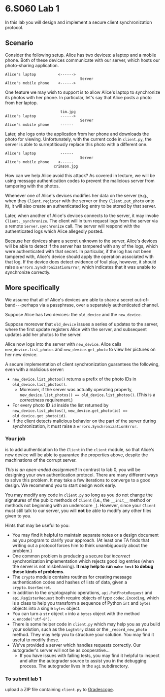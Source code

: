 # 6.S060 Lab 1

In this lab you will design and implement a secure client synchronization protocol.

## Scenario

Consider the following setup.  Alice has two devices: a laptop and a mobile phone.  Both of these devices communicate with our server, which hosts our photo-sharing application.
```
Alice's laptop          <------>
                                  Server
Alice's mobile phone    <------>
```

One feature we may wish to support is to allow Alice's laptop to synchronize its photos with her phone.  In particular, let's say that Alice posts a photo from her laptop.

```
                         tim.jpg
Alice's laptop           ------>
                                  Server
Alice's mobile phone     ------
```

Later, she logs onto the application from her phone and downloads the photo for viewing.  Unfortunately, with the current code in `client.py`, the server is able to surreptitiously replace this photo with a different one.

```
Alice's laptop           ------
                                  Server
Alice's mobile phone    <------
                      crimson.jpg
```

How can we help Alice avoid this attack?  As covered in lecture, we will be using message authentication codes to prevent the malicious server from tampering with the photos.

Whenever one of Alice's devices modifies her data on the server (e.g., when they `Client.register` with the server or they `Client.put_photo` onto it), it will also create an authenticated log entry to be stored by that server.

Later, when another of Alice's devices connects to the server, it may invoke `Client._synchronize`.  The client will in turn request logs from the server via a remote `Server.synchronize` call.  The server will respond with the authenticated logs which Alice allegedly posted.

Because her devices share a secret unknown to the server, Alice's devices will be able to detect if the server has tampered with any of the logs, which were authenticated with that secret.  In particular, if the log has not been tampered with, Alice's device should apply the operation associated with that log.  If the device does detect evidence of foul play, however, it should raise a `errors.SynchronizationError`, which indicates that it was unable to synchronize correctly.

## More specifically

We assume that all of Alice's devices are able to share a secret out-of-band---perhaps via a passphrase, over a separately authenticated channel.

Suppose Alice has two devices: the `old_device` and the `new_device`.

Suppose moreover that `old_device` issues a series of updates to the server, where the first update registers Alice with the server, and subsequent updates add her photos to the server.

Alice now logs into the server with `new_device`.  Alice calls `new_device.list_photos` and `new_device.get_photo` to view her pictures on her new device.

A secure implementation of client synchronization guarantees the following, even with a malicious server:

 - `new_device.list_photos()` returns a prefix of the photo IDs in `old_device.list_photos()`.
   - Moreover, if the server was actually operating properly, `new_device.list_photos() == old_device.list_photos()`.  (This is a _correctness_ requirement.)
 - For every photo ID `id` inside the list returned by `new_device.list_photos()`, `new_device.get_photo(id) == old_device.get_photo(id)`.
 - If the client detects malicious behavior on the part of the server during synchronization, it must raise a `errors.SynchronizationError`.

### Your job

is to add authentication to the `Client` in the `client` module, so that Alice's new device will be able to guarantee the properties above, despite the machinations of the corrupt server.

_This is an open-ended assignment!_  In contrast to lab 0, you will be designing your own authentication protocol.  There are many different ways to solve this problem.  It may take a few iterations to converge to a good design.  We recommend you to start design work early.

You may modify any code in `client.py` so long as you do not change the signatures of the public methods of `Client` (i.e., the `__init__` method or methods not beginning with an underscore `_`).  However, since your `Client` must still talk to our server, you will **not** be able to modify any other files given to you.

Hints that may be useful to you:

 - You may find it helpful to maintain separate notes or a design document as you program to clarify your approach.  (At least one TA finds that writing out a protocol forces him to think unambiguously about the problem.)
 - One common problem is producing a secure _but incorrect_ synchronization implementation which rejects good log entries (when the server is not misbehaving).  **It may help to run `make test` to debug these kinds of problems.**
 - The `crypto` module contains routines for creating message authentication codes and hashes of lists of data, given a `crypto.UserSecret`.
 - In addition to the cryptographic operations, `api.PutPhotoRequest` and `api.RegisterRequest` both require objects of type `codec.Encoding`, which is a class to help you transform a sequence of Python `int` and `bytes` objects into a single `bytes` object.
 - You can turn a `str` object `x` into a `bytes` object with the method `x.encode('utf-8')`.
 - There is some helper code in `client.py` which may help you as you build your solution, such as the `LogEntry` class or the `_record_new_photo` method.  They may help you to structure your solution.  You may find it useful to modify these.
 - We've provided a server which handles requests correctly.  Our autograder's server will not be as cooperative...
   - If you have issues with failing tests, you may find it helpful to inspect and alter the autograder source to assist you in the debugging process.  The autograder lives in the `ag1` subdirectory.

### To submit lab 1

upload a ZIP file containing `client.py` to [Gradescope](https://www.gradescope.com/courses/281655).
